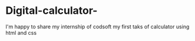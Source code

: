 # Digital-calculator-
I'm happy to share my internship of codsoft my first taks of calculator using html and css
